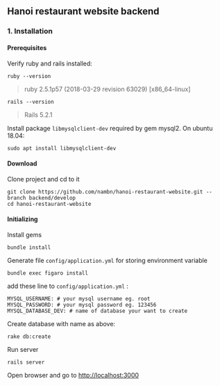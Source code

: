 ## Hanoi restaurant website backend

### 1. Installation

#### Prerequisites

Verify ruby and rails installed:
```
ruby --version
```
> ruby 2.5.1p57 (2018-03-29 revision 63029) [x86_64-linux]
```
rails --version
```
> Rails 5.2.1

Install package `libmysqlclient-dev` required by gem mysql2. On ubuntu 18.04:
```
sudo apt install libmysqlclient-dev
```

#### Download
Clone project and cd to it
```
git clone https://github.com/nambn/hanoi-restaurant-website.git --branch backend/develop
cd hanoi-restaurant-website
```

#### Initializing

Install gems
```
bundle install
```
Generate file `config/application.yml` for storing environment variable
```
bundle exec figaro install
```
add these line to `config/application.yml` :
```
MYSQL_USERNAME: # your mysql username eg. root
MYSQL_PASSWORD: # your mysql password eg. 123456
MYSQL_DATABASE_DEV: # name of database your want to create
```
Create database with name as above:
```
rake db:create
```
Run server 
```
rails server
```
Open browser and go to [http://localhost:3000]()